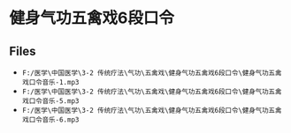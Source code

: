 # 健身气功五禽戏6段口令

## Files

- `F:/医学\中国医学\3-2 传统疗法\气功\五禽戏\健身气功五禽戏6段口令\健身气功五禽戏口令音乐-1.mp3`
- `F:/医学\中国医学\3-2 传统疗法\气功\五禽戏\健身气功五禽戏6段口令\健身气功五禽戏口令音乐-5.mp3`
- `F:/医学\中国医学\3-2 传统疗法\气功\五禽戏\健身气功五禽戏6段口令\健身气功五禽戏口令音乐-6.mp3`
